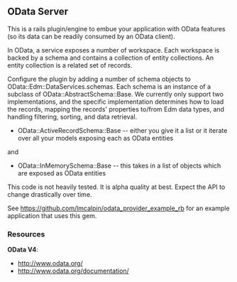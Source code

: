 ## OData Server

This is a rails plugin/engine to embue your application with OData features (so its data can be readily
consumed by an OData client).

In OData, a service exposes a number of workspace.  Each workspace is backed by a schema and contains
a collection of entity collections.  An entity collection is a related set of records.

Configure the plugin by adding a number of schema objects to OData::Edm::DataServices.schemas.  Each
schema is an instance of a subclass of OData::AbstractSchema::Base.  We currently only support two
implementations, and the specific implementation determines how to load the records, mapping the
records' properties to/from Edm data types, and handling filtering, sorting, and data retrieval.

- OData::ActiveRecordSchema::Base -- either you give it a list or it iterate over all your models exposing each as OData entities

and

- OData::InMemorySchema::Base -- this takes in a list of objects which are exposed as OData entities

This code is not heavily tested.  It is alpha quality at best.   Expect the API to change drastically over
time.

See https://github.com/lmcalpin/odata_provider_example_rb for an example application that
uses this gem.

### Resources

**OData V4**:

* http://www.odata.org/
* http://www.odata.org/documentation/
